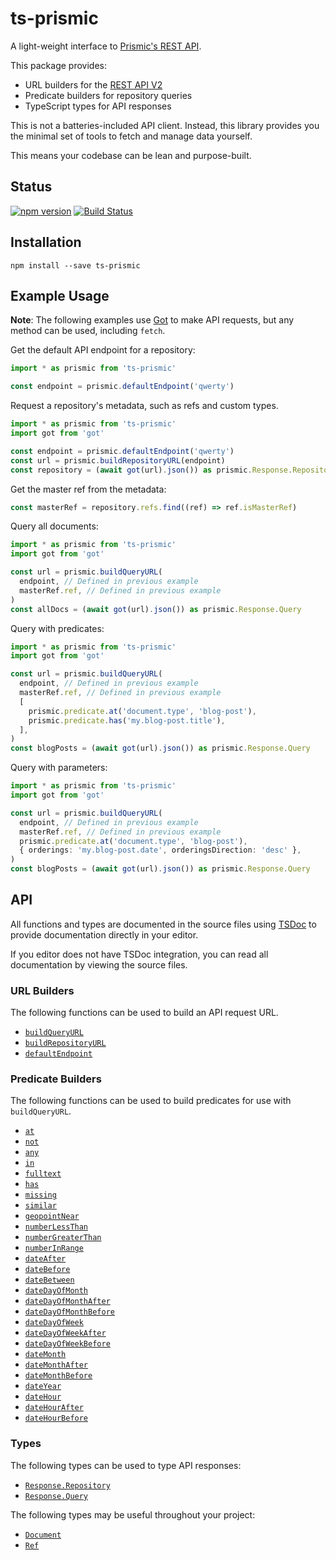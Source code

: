 # ts-prismic

A light-weight interface to [Prismic's REST API](https://prismic.io/).

This package provides:

- URL builders for the
  [REST API V2](https://prismic.io/docs/technologies/introduction-to-the-content-query-api)
- Predicate builders for repository queries
- TypeScript types for API responses

This is not a batteries-included API client. Instead, this library provides you
the minimal set of tools to fetch and manage data yourself.

This means your codebase can be lean and purpose-built.

## Status

[![npm version](https://img.shields.io/npm/v/ts-prismic?style=flat-square)](https://www.npmjs.com/package/ts-prismic)
[![Build Status](https://img.shields.io/github/workflow/status/angeloashmore/ts-prismic/CI?style=flat-square)](https://github.com/angeloashmore/ts-prismic/actions?query=workflow%3ACI)

## Installation

```
npm install --save ts-prismic
```

## Example Usage

**Note**: The following examples use [Got](https://github.com/sindresorhus/got)
to make API requests, but any method can be used, including `fetch`.

Get the default API endpoint for a repository:

```typescript
import * as prismic from 'ts-prismic'

const endpoint = prismic.defaultEndpoint('qwerty')
```

Request a repository's metadata, such as refs and custom types.

```typescript
import * as prismic from 'ts-prismic'
import got from 'got'

const endpoint = prismic.defaultEndpoint('qwerty')
const url = prismic.buildRepositoryURL(endpoint)
const repository = (await got(url).json()) as prismic.Response.Repository
```

Get the master ref from the metadata:

```typescript
const masterRef = repository.refs.find((ref) => ref.isMasterRef)
```

Query all documents:

```typescript
import * as prismic from 'ts-prismic'
import got from 'got'

const url = prismic.buildQueryURL(
  endpoint, // Defined in previous example
  masterRef.ref, // Defined in previous example
)
const allDocs = (await got(url).json()) as prismic.Response.Query
```

Query with predicates:

```typescript
import * as prismic from 'ts-prismic'
import got from 'got'

const url = prismic.buildQueryURL(
  endpoint, // Defined in previous example
  masterRef.ref, // Defined in previous example
  [
    prismic.predicate.at('document.type', 'blog-post'),
    prismic.predicate.has('my.blog-post.title'),
  ],
)
const blogPosts = (await got(url).json()) as prismic.Response.Query
```

Query with parameters:

```typescript
import * as prismic from 'ts-prismic'
import got from 'got'

const url = prismic.buildQueryURL(
  endpoint, // Defined in previous example
  masterRef.ref, // Defined in previous example
  prismic.predicate.at('document.type', 'blog-post'),
  { orderings: 'my.blog-post.date', orderingsDirection: 'desc' },
)
const blogPosts = (await got(url).json()) as prismic.Response.Query
```

## API

All functions and types are documented in the source files using
[TSDoc](https://github.com/microsoft/tsdoc) to provide documentation directly in
your editor.

If you editor does not have TSDoc integration, you can read all documentation by
viewing the source files.

### URL Builders

The following functions can be used to build an API request URL.

- [`buildQueryURL`](./src/buildQueryURL.ts)
- [`buildRepositoryURL`](./src/buildRepositoryURL.ts)
- [`defaultEndpoint`](./src/defaultEndpoint.ts)

### Predicate Builders

The following functions can be used to build predicates for use with
`buildQueryURL`.

- [`at`](./src/predicate.ts)
- [`not`](./src/predicate.ts)
- [`any`](./src/predicate.ts)
- [`in`](./src/predicate.ts)
- [`fulltext`](./src/predicate.ts)
- [`has`](./src/predicate.ts)
- [`missing`](./src/predicate.ts)
- [`similar`](./src/predicate.ts)
- [`geopointNear`](./src/predicate.ts)
- [`numberLessThan`](./src/predicate.ts)
- [`numberGreaterThan`](./src/predicate.ts)
- [`numberInRange`](./src/predicate.ts)
- [`dateAfter`](./src/predicate.ts)
- [`dateBefore`](./src/predicate.ts)
- [`dateBetween`](./src/predicate.ts)
- [`dateDayOfMonth`](./src/predicate.ts)
- [`dateDayOfMonthAfter`](./src/predicate.ts)
- [`dateDayOfMonthBefore`](./src/predicate.ts)
- [`dateDayOfWeek`](./src/predicate.ts)
- [`dateDayOfWeekAfter`](./src/predicate.ts)
- [`dateDayOfWeekBefore`](./src/predicate.ts)
- [`dateMonth`](./src/predicate.ts)
- [`dateMonthAfter`](./src/predicate.ts)
- [`dateMonthBefore`](./src/predicate.ts)
- [`dateYear`](./src/predicate.ts)
- [`dateHour`](./src/predicate.ts)
- [`dateHourAfter`](./src/predicate.ts)
- [`dateHourBefore`](./src/predicate.ts)

### Types

The following types can be used to type API responses:

- [`Response.Repository`](./src/types-response.ts)
- [`Response.Query`](./src/types-response.ts)

The following types may be useful throughout your project:

- [`Document`](./src/types.ts)
- [`Ref`](./src/types.ts)
